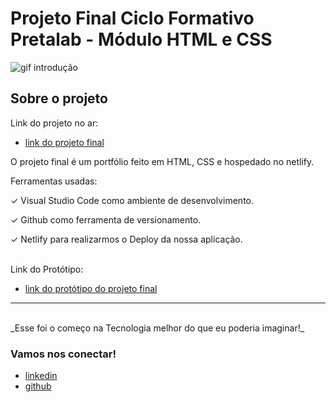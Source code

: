 # Projeto Final Ciclo Formativo Pretalab - Módulo HTML e CSS

![gif introdução](https://media.giphy.com/media/968taxwNaAXqZASdcn/giphy.gif)

## Sobre o projeto
Link do projeto no ar:

- [link do projeto final](https://projeto-final-mariaisabel.netlify.app/)

O projeto final é um portfólio feito em HTML, CSS e hospedado no netlify.

Ferramentas usadas:

✓		Visual Studio Code como ambiente de desenvolvimento.

✓		Github como ferramenta de versionamento.

✓		Netlify para realizarmos o Deploy da nossa aplicação.

<br>
Link do Protótipo:

- [link do protótipo do projeto final](https://www.figma.com/file/dykEV9jRKyK7K83CQ74zfP/Portfolio-Ciclo-Formativo-II---M%C3%B3dulo-I?node-id=0%3A1)

---
<br>
_Esse foi o começo na Tecnologia melhor do que eu poderia imaginar!_
<br>

### Vamos nos conectar!

- [linkedin](https://www.linkedin.com/in/mariaisabelbarros/)
- [github](https://github.com/MariaIsabel-90/)

<br>
